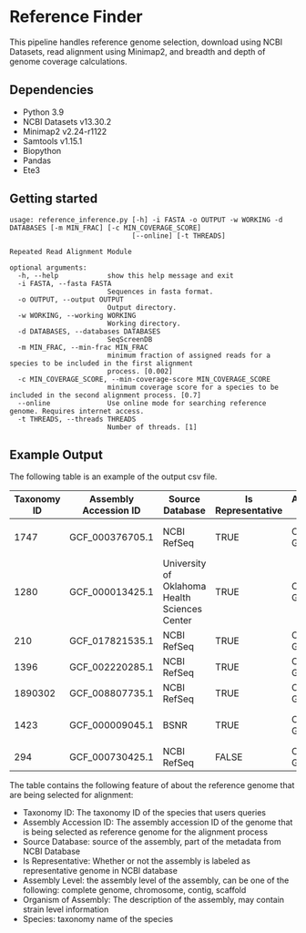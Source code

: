 # Reference Finder

This pipeline handles reference genome selection, download using NCBI Datasets, read alignment using Minimap2, and breadth and depth of genome coverage calculations.

## Dependencies

- Python 3.9
- NCBI Datasets v13.30.2
- Minimap2 v2.24-r1122
- Samtools v1.15.1
- Biopython
- Pandas
- Ete3

## Getting started

```
usage: reference_inference.py [-h] -i FASTA -o OUTPUT -w WORKING -d DATABASES [-m MIN_FRAC] [-c MIN_COVERAGE_SCORE]
                              [--online] [-t THREADS]

Repeated Read Alignment Module

optional arguments:
  -h, --help            show this help message and exit
  -i FASTA, --fasta FASTA
                        Sequences in fasta format.
  -o OUTPUT, --output OUTPUT
                        Output directory.
  -w WORKING, --working WORKING
                        Working directory.
  -d DATABASES, --databases DATABASES
                        SeqScreenDB
  -m MIN_FRAC, --min-frac MIN_FRAC
                        minimum fraction of assigned reads for a species to be included in the first alignment
                        process. [0.002]
  -c MIN_COVERAGE_SCORE, --min-coverage-score MIN_COVERAGE_SCORE
                        minimum coverage score for a species to be included in the second alignment process. [0.7]
  --online              Use online mode for searching reference genome. Requires internet access.
  -t THREADS, --threads THREADS
                        Number of threads. [1]
```

## Example Output

The following table is an example of the output csv file.

| Taxonomy ID | Assembly Accession ID | Source Database | Is Representative | Assembly Level | Organism of Assembly | Downloaded | Species | Breadth Coverage | Expected Coverage | Coverage Score | Depth Coverage | BC2  | EC2  | CS2  | DC2  | Consensus ANI |
|-------------|-----------------------|-----------------|-------------------|----------------|----------------------|------------|---------|------------------|-------------------|----------------|----------------|------|------|------|------|---------------|
| 1747    | GCF_000376705.1 | NCBI RefSeq                                   | TRUE  | Complete Genome | Cutibacterium acnes HL096PA1                  | TRUE | Cutibacterium acnes     | 0.41 | 0.47 | 0.87 | 1.54 | 0.41 | 0.4  | 1.03 | 1.24 | 0.79 | 
| 1280    | GCF_000013425.1 | University of Oklahoma Health Sciences Center | TRUE  | Complete Genome | Staphylococcus aureus subsp. aureus NCTC 8325 | TRUE | Staphylococcus aureus   | 0.87 | 0.92 | 0.95 | 2.87 | 0.86 | 0.87 | 0.99 | 2.35 | 0.97 | 
| 210     | GCF_017821535.1 | NCBI RefSeq                                   | TRUE  | Complete Genome | Helicobacter pylori                           | TRUE | Helicobacter pylori     | 0.63 | 0.72 | 0.88 | 2.01 | 0.63 | 0.65 | 0.97 | 1.66 | 0.85 | 
| 1396    | GCF_002220285.1 | NCBI RefSeq                                   | TRUE  | Complete Genome | Bacillus cereus                               | TRUE | Bacillus cereus         | 0.74 | 0.96 | 0.77 | 4.26 | 0.02 | 0.05 | 0.46 | 2.25 | 0.84 | 
| 1890302 | GCF_008807735.1 | NCBI RefSeq                                   | TRUE  | Complete Genome | Bacillus wiedmannii                           | TRUE | Bacillus wiedmannii     | 0.77 | 0.96 | 0.79 | 4.32 | 0.04 | 0.08 | 0.45 | 2.31 | 0.82 | 
| 1423    | GCF_000009045.1 | BSNR                                          | TRUE  | Complete Genome | Bacillus subtilis subsp. subtilis str. 168    | TRUE | Bacillus subtilis       | 0.03 | 0.23 | 0.13 | 8.75 | 0    | 0    | 0    | 0    | 0    | 
| 294     | GCF_000730425.1 | NCBI RefSeq                                   | FALSE | Complete Genome | Pseudomonas fluorescens                       | TRUE | Pseudomonas fluorescens | 0.21 | 0.36 | 0.57 | 2.17 | 0    | 0    | 0    | 0    | 0    | 

The table contains the following feature of about the reference genome that are being selected for alignment:

- Taxonomy ID: The taxonomy ID of the species that users queries
- Assembly Accession ID: The assembly accession ID of the genome that is being selected as reference genome for the alignment process
- Source Database: source of the assembly, part of the metadata from NCBI Database
- Is Representative: Whether or not the assembly is labeled as representative genome in NCBI database
- Assembly Level: the assembly level of the assembly, can be one of the following: complete genome, chromosome, contig, scaffold
- Organism of Assembly: The description of the assembly, may contain strain level information
- Species: taxonomy name of the species
